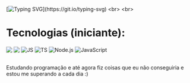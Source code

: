 [![Typing SVG](https://readme-typing-svg.herokuapp.com/?color=FAFAD2&size=35&center=true&vCenter=true&width=1000&lines=Olá,+Sou+o+Mauzin;Tenho+14+anos;Estudando+para+em+Breve+se+tornar+um+Dev+Front+End!)](https://git.io/typing-svg)
<br>
<br>

# Tecnologias (iniciante):
<div style="display: inline-block">
  <img align="center" src="https://img.shields.io/badge/HTML5-E34F26?style=for-the-badge&logo=html5&logoColor=white" />
  <img align="center" src="https://img.shields.io/badge/CSS3-1572B6?style=for-the-badge&logo=css3&logoColor=white" />
  <img align="center" alt="JS" src="https://img.shields.io/badge/JavaScript-F7DF1E?style=for-the-badge&logo=javascript&logoColor=black" />
  <img align="center" alt="TS" src="https://img.shields.io/badge/TypeScript-007ACC?style=for-the-badge&logo=typescript&logoColor=white" />
  <img align="center" alt="Node.js" src="https://img.shields.io/badge/Node.js-43853D?style=for-the-badge&logo=node.js&logoColor=white" />
  <img align="center" alt="JavaScript" src="https://img.shields.io/badge/MySQL-00000F?style=for-the-badge&logo=mysql&logoColor=white" /><br><br>
</div>

Estudando programação e até agora fiz coisas que eu não conseguiria e estou me superando a cada dia :)
